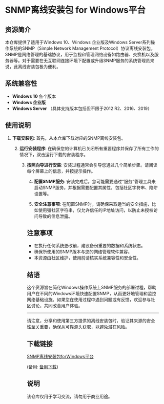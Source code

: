 # SNMP离线安装包 for Windows平台

## 资源简介

本仓库提供了适用于Windows 10、Windows 企业版及Windows Server系列操作系统的SNMP（Simple Network Management Protocol）协议离线安装包。SNMP是网络管理的基础协议，用于监视和管理网络设备如路由器、交换机以及服务器等。对于需要在无互联网连接环境下配置或升级SNMP服务的系统管理员来说，此离线安装包极为便利。

## 系统兼容性

- **Windows 10** 各个版本
- **Windows 企业版**
- **Windows Server** （具体支持版本包括但不限于2012 R2、2016、2019）

## 使用说明

1. **下载安装包**: 首先，从本仓库下载对应的SNMP离线安装包。

   2. **运行安装程序**: 在确保您的计算机已关闭所有重要程序并保存了所有工作的情况下，双击运行下载的安装程序。

      3. **按照向导进行安装**: 安装过程通常会引导您通过几个简单步骤。请阅读每个屏幕上的信息，并按提示操作。

         4. **配置SNMP服务**: 安装完成后，您可能需要通过“服务”管理工具来启动SNMP服务，并根据需要配置其属性，包括社区字符串、陷阱设置等。

         5. **安全注意事项**: 在配置SNMP时，请确保采取适当的安全措施，比如使用强社区字符串，仅允许信任的IP地址访问，以防止未授权访问导致的信息泄露。

         ## 注意事项

         - 在执行任何系统更改前，建议备份重要的数据和系统状态。
         - 确保所使用的SNMP版本与您的网络管理软件兼容。
         - 本资源由社区维护，使用前请核实系统兼容性和安全性。

         ## 结语

         这个资源旨在简化Windows操作系统上SNMP服务的部署过程，帮助用户在不同的Windows环境快速配置SNMP，从而更好地管理和监控网络基础设施。如果您在使用过程中遇到问题或有反馈，欢迎参与社区讨论，共同改善用户体验。

         ---

         请注意，分享和使用第三方提供的离线安装包时，验证其来源的安全性至关重要，确保从可靠源头获取，以避免潜在风险。

         ## 下载链接
         [SNMP离线安装包forWindows平台](https://pan.quark.cn/s/862f2a8cfaf7) 

         (备用: [备用下载](https://pan.baidu.com/s/1JHAn7zTnap0ckBIW_HP9CA?pwd=1234))

         ## 说明

         该仓库仅用于学习交流，请勿用于商业用途。
